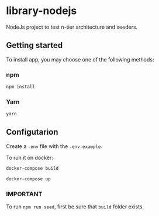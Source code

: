 # library-nodejs
NodeJs project to test n-tier architecture and seeders.

## Getting started

To install app, you may choose one of the following methods:

### npm

```sh
npm install
```

### Yarn

```sh
yarn
```

## Configutarion

Create a `.env` file with the `.env.example`. 

To run it on docker:

```sh
docker-compose build
```

```sh
docker-compose up
```

### IMPORTANT

To run `npm run seed`, first be sure that `build` folder exists.